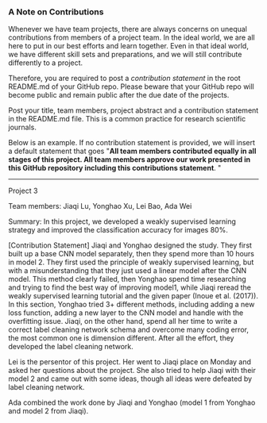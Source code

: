 ### A Note on Contributions

Whenever we have team projects, there are always concerns on unequal contributions from members of a project team. In the ideal world, we are all here to put in our best efforts and learn together. Even in that ideal world, we have different skill sets and preparations, and we will still contribute differently to a project. 

Therefore, you are required to post a *contribution statement* in the root README.md of your GitHub repo. Please beware that your GitHub repo will become public and remain public after the due date of the projects. 

Post your title, team members, project abstract and a contribution statement in the README.md file.  This is a common practice for research scientific journals. 

Below is an example. If no contribution statement is provided, we will insert a default statement that goes "**All team members contributed equally in all stages of this project. All team members approve our work presented in this GitHub repository including this contributions statement**. "

---
Project 3

Team members: Jiaqi Lu, Yonghao Xu, Lei Bao, Ada Wei

Summary: In this project, we developed a weakly supervised learning strategy and improved the classification accuracy for images 80%.

[Contribution Statement] Jiaqi and Yonghao designed the study. They first built up a base CNN model separately, then they spend more than 10 hours in model 2. They first used the principle of weakly supervised learning, but with a misunderstanding that they just used a linear model after the CNN model. This method clearly failed, then Yonghao spend time researching and trying to find the best way of improving model1, while Jiaqi reread the weakly supervised learning tutorial and the given paper (Inoue et al. (2017)). In this section, Yonghao tried 3+ different methods, including adding a new loss function, adding a new layer to the CNN model and handle with the overfitting issue. Jiaqi, on the other hand, spend all her time to write a correct label cleaning network schema and overcome many coding error, the most common one is dimension different. After all the effort, they developed the label cleaning network.

Lei is the persentor of this project. Her went to Jiaqi place on Monday and asked her questions about the project. She also tried to help Jiaqi with their model 2 and came out with some ideas, though all ideas were defeated by label cleaning network.

Ada combined the work done by Jiaqi and Yonghao (model 1 from Yonghao and model 2 from Jiaqi).
